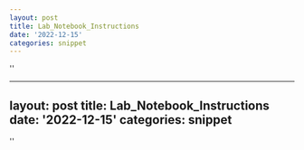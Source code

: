 ```yaml
---
layout: post
title: Lab_Notebook_Instructions
date: '2022-12-15'
categories: snippet
---
```



''

---
layout: post
title: Lab_Notebook_Instructions
date: '2022-12-15'
categories: snippet
---


''

